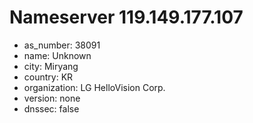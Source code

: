 # Nameserver 119.149.177.107

* as_number: 38091
* name: Unknown
* city: Miryang
* country: KR
* organization: LG HelloVision Corp.
* version: none
* dnssec: false
